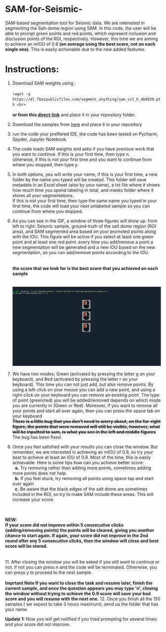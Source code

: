 # SAM-for-Seismic-
SAM-based segmentation tool for Seismic data. We are interested in segmenting the Salt-dome region using SAM. In this code, the user will be able to prompt green points and red points, which represent inclusion and disclusion points of the ROI, respectively. However, this time we are aiming to achieve an mIOU of 0.9 **(on average using the best score, not on each single one)**. This is easily achievable due to the new added features.

# Instructions: 
1. Download SAM weights using :<br><br>
`!wget -q https://dl.fbaipublicfiles.com/segment_anything/sam_vit_h_4b8939.pth <br>` <br><br>
**or from this [direct-link](https://dl.fbaipublicfiles.com/segment_anything/sam_vit_h_4b8939.pth)**
and place it in your repository folder. <br>
2. Download the samples from [here](https://gtvault-my.sharepoint.com/:u:/g/personal/malotaibi44_gatech_edu/EZXzpgizXyxKhB7thUknI1oBxKdc58WjIhYA0NipyhNKog?e=0hnU3L) and place it in your repository

3. run the code your preffered IDE, the code has been tested on Pycharm, Spyder, Jupyter Notebook. 
4. The code loads SAM weights and asks if you have previous work that you want to continue. If this is your first time, then type n.<br>
otherwise, if this is not your first time and you want to continue from where you stopped, then type y.
5. In both options, you will write your name, if this is your first time, a new folder by the name you typed will be created. This folder will save metadata in an Excel sheet (also by your name), a txt file where it shows how much time you spend labeling in total, and masks folder where it stores all your segmentations. <br>
If this is not your first time, then type the same name you typed in your first time, the code will load your next unlabeled sample so you can continue from where you stopped.
6. As you can see in the GIF, a window of three figures will show up. from left to right: Seismic sample, ground-truth of the salt dome region (ROI area), and SAM segmented area based on your promoted points along with the IOU. This figure will be active if you select at least one green point and at least one red point. every time you add/remove a point a new segmentation will be generated and a new IOU based on the new segmentation, so you can add/remove points according to the IOU.<br><br><br> **the score that we look for is the best score that you achieved on each sample**
<br><br><br>
![Example Image](SAM.gif)
8. We have two modes: Green (activated by pressing the letter g on your keyboard), and Red (activated by pressing the letter r on your keyboard). This time you can not just add, but also remove points. By using a left-click on your mouse you can add a new point, and using a right-click on your keyboard you can remove an existing point. The type of point (green/red) you will be added/removed depends on which mode you are currently in (Green or Red). Moreover, if you want to remove all your points and start all over again, then you can press the space tab on your keyboard <br>
~~**There is a little bug that you don't need to worry about, on the far-right figure, the points that were removed will still be visible, however, what will be inputted to sam, is what you see in the left and middle figures**~~
The bug has been fixed. 
9.  Once you feel satisfied with your results you can close the window. But remember, we are interested in achieving an mIOU of 0.9, so try your best to achieve at least an IOU of 0.9. Most of the time, this is easily achievable. Here is some tips how can you achieve better score:<br>
&nbsp;   **a.** Try removing rather than adding more points, sometimes adding more points does not help.<br>
&nbsp;   **b.** If you feel stuck, try removing all points using space tap and start over again<br>
&nbsp;   **c.** Be aware that the black edges of the salt dome are sometimes included in the ROI, so try to make SAM include these areas. This will increase your score. <br><br><br>

**NEW:<br>**
**If your score did not improve within 5 consecutive clicks (adding/removing points) the points will be cleared, giving you another chance to start again.
If again, your score did not improve in the 2nd round after any 5 consecutive clicks, then the window will close and best score will be stored.**
<br><br><br>
11.  After closing the window you will be asked if you still want to continue or not. if not you can press n and the code will be terminated. Otherwise, you can press y to proceed to the next sample.<br><br>
**Imprtant Note If you want to close the task and resume later, finish the current sample, and once the question appears you may type 'n', closing the window without trying to achieve the 0.9 score will save your bad score and you will resume with the next one.**
12.  Once you finish all the 150 samples ( we expect to take 3 hours maximum), send us the folder that has your name.


**Update 1:**
Now you will get notified if you tried prompting for several times and your score did not improve. 
